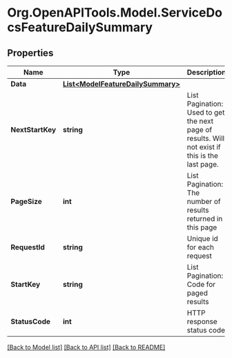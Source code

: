 # Org.OpenAPITools.Model.ServiceDocsFeatureDailySummary

## Properties

Name | Type | Description | Notes
------------ | ------------- | ------------- | -------------
**Data** | [**List&lt;ModelFeatureDailySummary&gt;**](ModelFeatureDailySummary.md) |  | [optional] 
**NextStartKey** | **string** | List Pagination: Used to get the next page of results. Will not exist if this is the last page. | [optional] 
**PageSize** | **int** | List Pagination: The number of results returned in this page | [optional] 
**RequestId** | **string** | Unique id for each request | [optional] 
**StartKey** | **string** | List Pagination: Code for paged results | [optional] 
**StatusCode** | **int** | HTTP response status code | [optional] 

[[Back to Model list]](../README.md#documentation-for-models) [[Back to API list]](../README.md#documentation-for-api-endpoints) [[Back to README]](../README.md)

